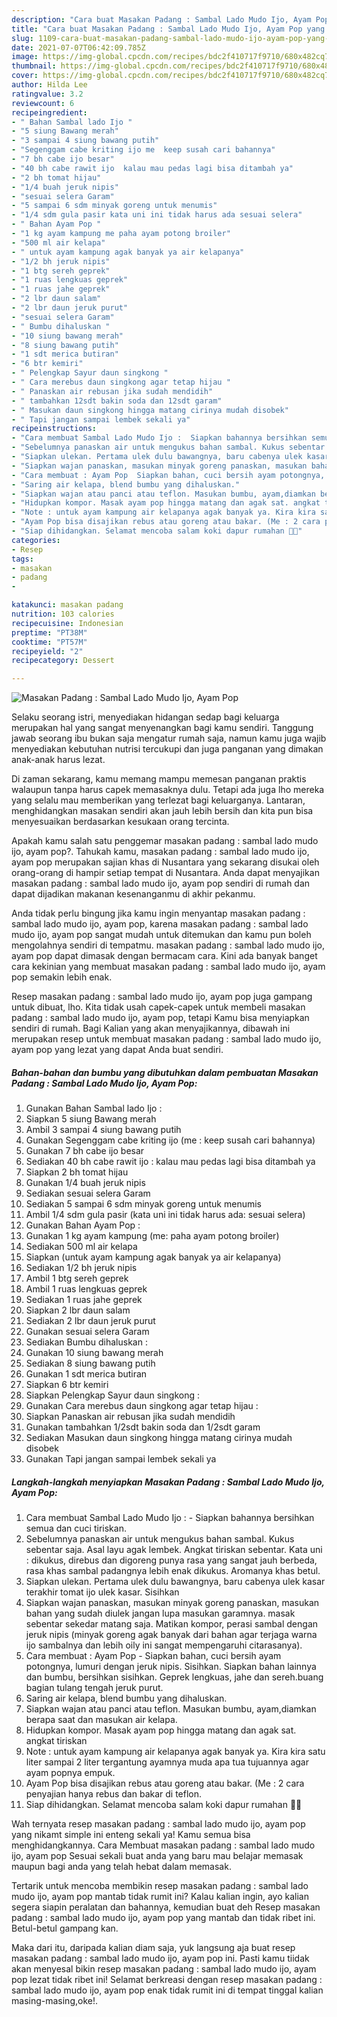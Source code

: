 ```yaml
---
description: "Cara buat Masakan Padang : Sambal Lado Mudo Ijo, Ayam Pop yang enak Untuk Jualan"
title: "Cara buat Masakan Padang : Sambal Lado Mudo Ijo, Ayam Pop yang enak Untuk Jualan"
slug: 1109-cara-buat-masakan-padang-sambal-lado-mudo-ijo-ayam-pop-yang-enak-untuk-jualan
date: 2021-07-07T06:42:09.785Z
image: https://img-global.cpcdn.com/recipes/bdc2f410717f9710/680x482cq70/masakan-padang-sambal-lado-mudo-ijo-ayam-pop-foto-resep-utama.jpg
thumbnail: https://img-global.cpcdn.com/recipes/bdc2f410717f9710/680x482cq70/masakan-padang-sambal-lado-mudo-ijo-ayam-pop-foto-resep-utama.jpg
cover: https://img-global.cpcdn.com/recipes/bdc2f410717f9710/680x482cq70/masakan-padang-sambal-lado-mudo-ijo-ayam-pop-foto-resep-utama.jpg
author: Hilda Lee
ratingvalue: 3.2
reviewcount: 6
recipeingredient:
- " Bahan Sambal lado Ijo "
- "5 siung Bawang merah"
- "3 sampai 4 siung bawang putih"
- "Segenggam cabe kriting ijo me  keep susah cari bahannya"
- "7 bh cabe ijo besar"
- "40 bh cabe rawit ijo  kalau mau pedas lagi bisa ditambah ya"
- "2 bh tomat hijau"
- "1/4 buah jeruk nipis"
- "sesuai selera Garam"
- "5 sampai 6 sdm minyak goreng untuk menumis"
- "1/4 sdm gula pasir kata uni ini tidak harus ada sesuai selera"
- " Bahan Ayam Pop "
- "1 kg ayam kampung me paha ayam potong broiler"
- "500 ml air kelapa"
- " untuk ayam kampung agak banyak ya air kelapanya"
- "1/2 bh jeruk nipis"
- "1 btg sereh geprek"
- "1 ruas lengkuas geprek"
- "1 ruas jahe geprek"
- "2 lbr daun salam"
- "2 lbr daun jeruk purut"
- "sesuai selera Garam"
- " Bumbu dihaluskan "
- "10 siung bawang merah"
- "8 siung bawang putih"
- "1 sdt merica butiran"
- "6 btr kemiri"
- " Pelengkap Sayur daun singkong "
- " Cara merebus daun singkong agar tetap hijau "
- " Panaskan air rebusan jika sudah mendidih"
- " tambahkan 12sdt bakin soda dan 12sdt garam"
- " Masukan daun singkong hingga matang cirinya mudah disobek"
- " Tapi jangan sampai lembek sekali ya"
recipeinstructions:
- "Cara membuat Sambal Lado Mudo Ijo :  Siapkan bahannya bersihkan semua dan cuci tiriskan."
- "Sebelumnya panaskan air untuk mengukus bahan sambal. Kukus sebentar saja. Asal layu agak lembek. Angkat tiriskan sebentar. Kata uni : dikukus, direbus dan digoreng punya rasa yang sangat jauh berbeda, rasa khas sambal padangnya lebih enak dikukus. Aromanya khas betul."
- "Siapkan ulekan. Pertama ulek dulu bawangnya, baru cabenya ulek kasar terakhir tomat ijo ulek kasar. Sisihkan"
- "Siapkan wajan panaskan, masukan minyak goreng panaskan, masukan bahan yang sudah diulek jangan lupa masukan garamnya. masak sebentar sekedar matang saja. Matikan kompor, perasi sambal dengan jeruk nipis (minyak goreng agak banyak dari bahan agar terjaga warna ijo sambalnya dan lebih oily ini sangat mempengaruhi citarasanya)."
- "Cara membuat : Ayam Pop  Siapkan bahan, cuci bersih ayam potongnya, lumuri dengan jeruk nipis. Sisihkan. Siapkan bahan lainnya dan bumbu, bersihkan sisihkan. Geprek lengkuas, jahe dan sereh.buang bagian tulang tengah jeruk purut."
- "Saring air kelapa, blend bumbu yang dihaluskan."
- "Siapkan wajan atau panci atau teflon. Masukan bumbu, ayam,diamkan berapa saat dan masukan air kelapa."
- "Hidupkan kompor. Masak ayam pop hingga matang dan agak sat. angkat tiriskan"
- "Note : untuk ayam kampung air kelapanya agak banyak ya. Kira kira satu liter sampai 2 liter tergantung ayamnya muda apa tua tujuannya agar ayam popnya empuk."
- "Ayam Pop bisa disajikan rebus atau goreng atau bakar. (Me : 2 cara penyajian hanya rebus dan bakar di teflon."
- "Siap dihidangkan. Selamat mencoba salam koki dapur rumahan 👩‍🍳"
categories:
- Resep
tags:
- masakan
- padang
- 

katakunci: masakan padang  
nutrition: 103 calories
recipecuisine: Indonesian
preptime: "PT38M"
cooktime: "PT57M"
recipeyield: "2"
recipecategory: Dessert

---
```



![Masakan Padang : Sambal Lado Mudo Ijo, Ayam Pop](https://img-global.cpcdn.com/recipes/bdc2f410717f9710/680x482cq70/masakan-padang-sambal-lado-mudo-ijo-ayam-pop-foto-resep-utama.jpg)

Selaku seorang istri, menyediakan hidangan sedap bagi keluarga merupakan hal yang sangat menyenangkan bagi kamu sendiri. Tanggung jawab seorang ibu bukan saja mengatur rumah saja, namun kamu juga wajib menyediakan kebutuhan nutrisi tercukupi dan juga panganan yang dimakan anak-anak harus lezat.

Di zaman  sekarang, kamu memang mampu memesan panganan praktis walaupun tanpa harus capek memasaknya dulu. Tetapi ada juga lho mereka yang selalu mau memberikan yang terlezat bagi keluarganya. Lantaran, menghidangkan masakan sendiri akan jauh lebih bersih dan kita pun bisa menyesuaikan berdasarkan kesukaan orang tercinta. 



Apakah kamu salah satu penggemar masakan padang : sambal lado mudo ijo, ayam pop?. Tahukah kamu, masakan padang : sambal lado mudo ijo, ayam pop merupakan sajian khas di Nusantara yang sekarang disukai oleh orang-orang di hampir setiap tempat di Nusantara. Anda dapat menyajikan masakan padang : sambal lado mudo ijo, ayam pop sendiri di rumah dan dapat dijadikan makanan kesenanganmu di akhir pekanmu.

Anda tidak perlu bingung jika kamu ingin menyantap masakan padang : sambal lado mudo ijo, ayam pop, karena masakan padang : sambal lado mudo ijo, ayam pop sangat mudah untuk ditemukan dan kamu pun boleh mengolahnya sendiri di tempatmu. masakan padang : sambal lado mudo ijo, ayam pop dapat dimasak dengan bermacam cara. Kini ada banyak banget cara kekinian yang membuat masakan padang : sambal lado mudo ijo, ayam pop semakin lebih enak.

Resep masakan padang : sambal lado mudo ijo, ayam pop juga gampang untuk dibuat, lho. Kita tidak usah capek-capek untuk membeli masakan padang : sambal lado mudo ijo, ayam pop, tetapi Kamu bisa menyiapkan sendiri di rumah. Bagi Kalian yang akan menyajikannya, dibawah ini merupakan resep untuk membuat masakan padang : sambal lado mudo ijo, ayam pop yang lezat yang dapat Anda buat sendiri.

<!--inarticleads1-->

##### Bahan-bahan dan bumbu yang dibutuhkan dalam pembuatan Masakan Padang : Sambal Lado Mudo Ijo, Ayam Pop:

1. Gunakan  Bahan Sambal lado Ijo :
1. Siapkan 5 siung Bawang merah
1. Ambil 3 sampai 4 siung bawang putih
1. Gunakan Segenggam cabe kriting ijo (me : keep susah cari bahannya)
1. Gunakan 7 bh cabe ijo besar
1. Sediakan 40 bh cabe rawit ijo : kalau mau pedas lagi bisa ditambah ya
1. Siapkan 2 bh tomat hijau
1. Gunakan 1/4 buah jeruk nipis
1. Sediakan sesuai selera Garam
1. Sediakan 5 sampai 6 sdm minyak goreng untuk menumis
1. Ambil 1/4 sdm gula pasir (kata uni ini tidak harus ada: sesuai selera)
1. Gunakan  Bahan Ayam Pop :
1. Gunakan 1 kg ayam kampung (me: paha ayam potong broiler)
1. Sediakan 500 ml air kelapa
1. Siapkan  (untuk ayam kampung agak banyak ya air kelapanya)
1. Sediakan 1/2 bh jeruk nipis
1. Ambil 1 btg sereh geprek
1. Ambil 1 ruas lengkuas geprek
1. Sediakan 1 ruas jahe geprek
1. Siapkan 2 lbr daun salam
1. Sediakan 2 lbr daun jeruk purut
1. Gunakan sesuai selera Garam
1. Sediakan  Bumbu dihaluskan :
1. Gunakan 10 siung bawang merah
1. Sediakan 8 siung bawang putih
1. Gunakan 1 sdt merica butiran
1. Siapkan 6 btr kemiri
1. Siapkan  Pelengkap Sayur daun singkong :
1. Gunakan  Cara merebus daun singkong agar tetap hijau :
1. Siapkan  Panaskan air rebusan jika sudah mendidih
1. Gunakan  tambahkan 1/2sdt bakin soda dan 1/2sdt garam
1. Sediakan  Masukan daun singkong hingga matang cirinya mudah disobek
1. Gunakan  Tapi jangan sampai lembek sekali ya




<!--inarticleads2-->

##### Langkah-langkah menyiapkan Masakan Padang : Sambal Lado Mudo Ijo, Ayam Pop:

1. Cara membuat Sambal Lado Mudo Ijo :  - Siapkan bahannya bersihkan semua dan cuci tiriskan.
1. Sebelumnya panaskan air untuk mengukus bahan sambal. Kukus sebentar saja. Asal layu agak lembek. Angkat tiriskan sebentar. Kata uni : dikukus, direbus dan digoreng punya rasa yang sangat jauh berbeda, rasa khas sambal padangnya lebih enak dikukus. Aromanya khas betul.
1. Siapkan ulekan. Pertama ulek dulu bawangnya, baru cabenya ulek kasar terakhir tomat ijo ulek kasar. Sisihkan
1. Siapkan wajan panaskan, masukan minyak goreng panaskan, masukan bahan yang sudah diulek jangan lupa masukan garamnya. masak sebentar sekedar matang saja. Matikan kompor, perasi sambal dengan jeruk nipis (minyak goreng agak banyak dari bahan agar terjaga warna ijo sambalnya dan lebih oily ini sangat mempengaruhi citarasanya).
1. Cara membuat : Ayam Pop  - Siapkan bahan, cuci bersih ayam potongnya, lumuri dengan jeruk nipis. Sisihkan. Siapkan bahan lainnya dan bumbu, bersihkan sisihkan. Geprek lengkuas, jahe dan sereh.buang bagian tulang tengah jeruk purut.
1. Saring air kelapa, blend bumbu yang dihaluskan.
1. Siapkan wajan atau panci atau teflon. Masukan bumbu, ayam,diamkan berapa saat dan masukan air kelapa.
1. Hidupkan kompor. Masak ayam pop hingga matang dan agak sat. angkat tiriskan
1. Note : untuk ayam kampung air kelapanya agak banyak ya. Kira kira satu liter sampai 2 liter tergantung ayamnya muda apa tua tujuannya agar ayam popnya empuk.
1. Ayam Pop bisa disajikan rebus atau goreng atau bakar. (Me : 2 cara penyajian hanya rebus dan bakar di teflon.
1. Siap dihidangkan. Selamat mencoba salam koki dapur rumahan 👩‍🍳




Wah ternyata resep masakan padang : sambal lado mudo ijo, ayam pop yang nikamt simple ini enteng sekali ya! Kamu semua bisa menghidangkannya. Cara Membuat masakan padang : sambal lado mudo ijo, ayam pop Sesuai sekali buat anda yang baru mau belajar memasak maupun bagi anda yang telah hebat dalam memasak.

Tertarik untuk mencoba membikin resep masakan padang : sambal lado mudo ijo, ayam pop mantab tidak rumit ini? Kalau kalian ingin, ayo kalian segera siapin peralatan dan bahannya, kemudian buat deh Resep masakan padang : sambal lado mudo ijo, ayam pop yang mantab dan tidak ribet ini. Betul-betul gampang kan. 

Maka dari itu, daripada kalian diam saja, yuk langsung aja buat resep masakan padang : sambal lado mudo ijo, ayam pop ini. Pasti kamu tiidak akan menyesal bikin resep masakan padang : sambal lado mudo ijo, ayam pop lezat tidak ribet ini! Selamat berkreasi dengan resep masakan padang : sambal lado mudo ijo, ayam pop enak tidak rumit ini di tempat tinggal kalian masing-masing,oke!.

